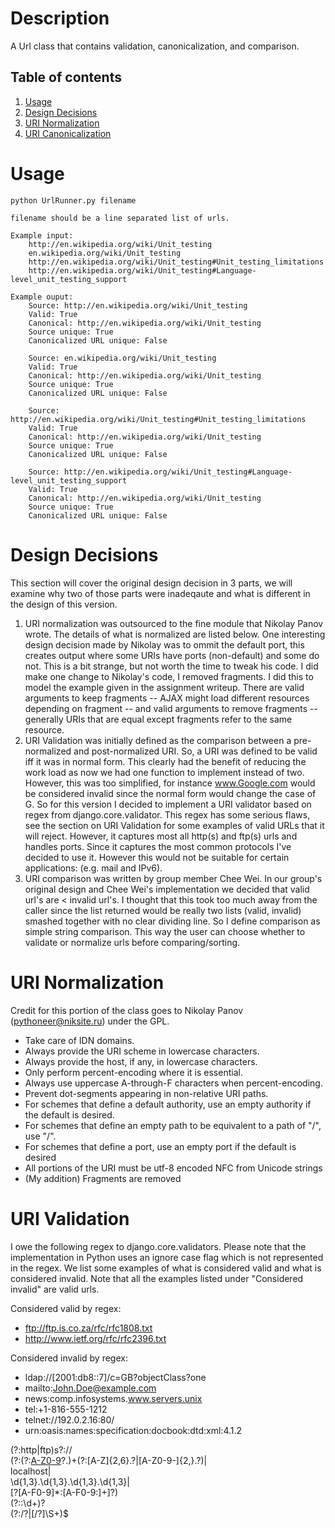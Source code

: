 Description
===

A Url class that contains validation, canonicalization, and comparison.

Table of contents
---
1. [Usage](https://github.com/tobyk100/Url#usage)
2. [Design Decisions](https://github.com/tobyk100/Url#design-decisions)
2. [URI Normalization](https://github.com/tobyk100/Url#uri-normalization)
3. [URI Canonicalization](https://github.com/tobyk100/Url#uri-canonicalization)

Usage
===
    python UrlRunner.py filename
   
    filename should be a line separated list of urls. 
   
    Example input:
        http://en.wikipedia.org/wiki/Unit_testing
        en.wikipedia.org/wiki/Unit_testing
        http://en.wikipedia.org/wiki/Unit_testing#Unit_testing_limitations
        http://en.wikipedia.org/wiki/Unit_testing#Language-level_unit_testing_support
      
    Example ouput:
        Source: http://en.wikipedia.org/wiki/Unit_testing  
        Valid: True  
        Canonical: http://en.wikipedia.org/wiki/Unit_testing  
        Source unique: True  
        Canonicalized URL unique: False  
        
        Source: en.wikipedia.org/wiki/Unit_testing  
        Valid: True  
        Canonical: http://en.wikipedia.org/wiki/Unit_testing  
        Source unique: True  
        Canonicalized URL unique: False  
        
        Source: http://en.wikipedia.org/wiki/Unit_testing#Unit_testing_limitations  
        Valid: True  
        Canonical: http://en.wikipedia.org/wiki/Unit_testing  
        Source unique: True  
        Canonicalized URL unique: False  
        
        Source: http://en.wikipedia.org/wiki/Unit_testing#Language-level_unit_testing_support  
        Valid: True  
        Canonical: http://en.wikipedia.org/wiki/Unit_testing  
        Source unique: True  
        Canonicalized URL unique: False  


Design Decisions
===
This section will cover the original design decision in 3 parts, 
we will examine why two of those parts were inadeqaute and what is different
in the design of this version.

1. URI normalization was outsourced to the fine module that Nikolay Panov wrote. 
   The details of what is normalized are listed below. One interesting design decision
   made by Nikolay was to ommit the default port, this creates output where some URIs have ports
   (non-default) and some do not. This is a bit strange, but not worth the time to tweak his code. 
    I did make one change to Nikolay's code, I removed fragments. I did this to model the example
    given in the assignment writeup. There are valid arguments to keep fragments -- AJAX might
    load different resources depending on fragment -- and valid arguments to remove fragments --
    generally URIs that are equal except fragments refer to the same resource.
2. URI Validation was initially defined as the comparison between a pre-normalized and post-normalized
   URI. So, a URI was defined to be valid iff it was in normal form. This clearly had the benefit of 
   reducing the work load as now we had one function to implement instead of two. However, 
   this was too simplified, for instance www.Google.com would be considered invalid since the normal
   form would change the case of G. So for this version I decided to implement a URI validator based 
   on regex from django.core.validator. This regex has some serious flaws, see the section on URI
    Validation for some examples of valid URLs that it will reject. However, it captures most all http(s) and
    ftp(s) urls and handles ports. Since it captures the most common protocols I've decided to use it. 
    However this would not be suitable for certain applications: (e.g. mail and IPv6).
3. URI comparison was written by group member Chee Wei. In our group's original design and Chee Wei's implementation
   we decided that valid url's are < invalid url's. I thought that this took too much away from the caller
   since the list returned would be really two lists (valid, invalid) smashed together with no clear dividing line.
   So I define comparison as simple string comparison. This way the user can choose whether to validate or 
   normalize urls before comparing/sorting. 

URI Normalization
===
Credit for this portion of the class goes to Nikolay Panov (<pythoneer@niksite.ru>) under the GPL.
 * Take care of IDN domains.
 * Always provide the URI scheme in lowercase characters.
 * Always provide the host, if any, in lowercase characters.
 * Only perform percent-encoding where it is essential.
 * Always use uppercase A-through-F characters when percent-encoding.
 * Prevent dot-segments appearing in non-relative URI paths.
 * For schemes that define a default authority, use an empty authority if the
   default is desired.
 * For schemes that define an empty path to be equivalent to a path of "/",
   use "/".
 * For schemes that define a port, use an empty port if the default is desired
 * All portions of the URI must be utf-8 encoded NFC from Unicode strings
 * (My addition) Fragments are removed
 
URI Validation
===
I owe the following regex to django.core.validators. Please note that the implementation in Python
uses an ignore case flag which is not represented in the regex. We list some examples of what is considered valid
and what is considered invalid. Note that all the examples listed under "Considered invalid" are valid urls.

Considered valid by regex:

  * ftp://ftp.is.co.za/rfc/rfc1808.txt
  * http://www.ietf.org/rfc/rfc2396.txt

Considered invalid by regex:

 * ldap://[2001:db8::7]/c=GB?objectClass?one
 * mailto:John.Doe@example.com
 * news:comp.infosystems.www.servers.unix
 * tel:+1-816-555-1212
 * telnet://192.0.2.16:80/
 * urn:oasis:names:specification:docbook:dtd:xml:4.1.2

(?:http|ftp)s?://  
  (?:(?:[A-Z0-9](?:[A-Z0-9-]{0,61}[A-Z0-9])?\.)+(?:[A-Z]{2,6}\.?|[A-Z0-9-]{2,}\.?)|  
  localhost|  
  \d{1,3}\.\d{1,3}\.\d{1,3}\.\d{1,3}|  
  \[?[A-F0-9]*:[A-F0-9:]+\]?)  
  (?::\d+)?    
  (?:/?|[/?]\S+)$  
